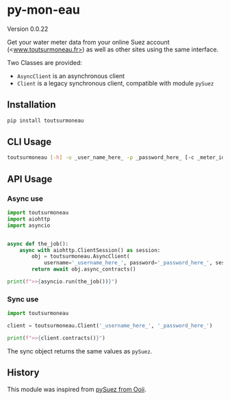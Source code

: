 # py-mon-eau

Version 0.0.22

Get your water meter data from your online Suez account (<www.toutsurmoneau.fr>) as well as other sites using the same interface.

Two Classes are provided:

- `AsyncClient` is an asynchronous client
- `Client` is a legacy synchronous client, compatible with module `pySuez`

## Installation

```bash
pip install toutsurmoneau
```

## CLI Usage

```bash
toutsurmoneau [-h] -u _user_name_here_ -p _password_here_ [-c _meter_id_] [-e _action_]
```

## API Usage

### Async use

```python
import toutsurmoneau
import aiohttp
import asyncio


async def the_job():
    async with aiohttp.ClientSession() as session:
        obj = toutsurmoneau.AsyncClient(
            username='_username_here_', password='_password_here_', session=session)
        return await obj.async_contracts()

print(f">>{asyncio.run(the_job())}")
```

### Sync use

```python
import toutsurmoneau

client = toutsurmoneau.Client('_username_here_', '_password_here_')

print(f">>{client.contracts()}")
```

The sync object returns the same values as `pySuez`.

## History

This module was inspired from [pySuez from Ooii](https://github.com/ooii/pySuez).
